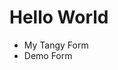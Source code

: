 # Hello World

- <a routerLink="forms/my-tangy-form">My Tangy Form</a>
- <a routerLink="forms/demo">Demo Form</a>